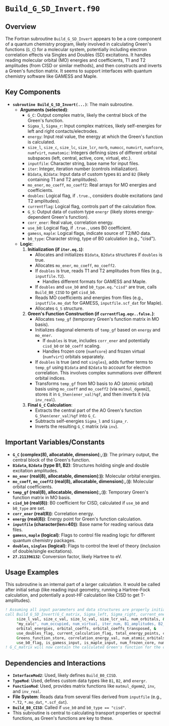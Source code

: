 # `Build_G_SD_Invert.f90`

## Overview

The Fortran subroutine `Build_G_SD_Invert` appears to be a core component of a quantum chemistry program, likely involved in calculating Green's functions (`G_C`) for a molecular system, potentially including electron correlation effects via Singles and Doubles (SD) excitations. It handles reading molecular orbital (MO) energies and coefficients, T1 and T2 amplitudes (from CISD or similar methods), and then constructs and inverts a Green's function matrix. It seems to support interfaces with quantum chemistry software like GAMESS and Maple.

## Key Components

- **`subroutine Build_G_SD_Invert(...)`**: The main subroutine.
    - **Arguments (selected)**:
        - `G_C`: Output complex matrix, likely the central block of the Green's function.
        - `Sigma_l`, `Sigma_r`: Input complex matrices, likely self-energies for left and right contacts/electrodes.
        - `energy`: Input real value, the energy at which the Green's function is calculated.
        - `size_l`, `size_c`, `size_lc`, `size_lcr`, `norb`, `numocc`, `numvirt`, `numfcore`, `numfvirt`, `numatomic`: Integers defining sizes of different orbital subspaces (left, central, active, core, virtual, etc.).
        - `inputfile`: Character string, base name for input files.
        - `iter`: Integer, iteration number (controls initialization).
        - `B1data`, `B2data`: Input data of custom types `B1` and `B2` (likely containing T1 and T2 amplitudes).
        - `mo_ener`, `mo_coeff`, `mo_coeff2`: Real arrays for MO energies and coefficients.
        - `doubles`: Logical flag, if `.true.`, considers double excitations (and T2 amplitudes).
        - `currentflag`: Logical flag, controls part of the calculation flow.
        - `G_S`: Output data of custom type `energr` (likely stores energy-dependent Green's function).
        - `corr_ener`: Real value, correlation energy.
        - `use_b0`: Logical flag, if `.true.`, uses B0 coefficient.
        - `gamess`, `maple`: Logical flags, indicate source of T2/MO data.
        - `b0_type`: Character string, type of B0 calculation (e.g., "cisd").
    - **Logic**:
        1.  **Initialization (if `iter.eq.1`)**:
            *   Allocates and initializes `B1data`, `B2data` structures if `doubles` is true.
            *   Allocates `mo_ener`, `mo_coeff`, `mo_coeff2`.
            *   If `doubles` is true, reads T1 and T2 amplitudes from files (e.g., `inputfile.T2`).
                *   Handles different formats for GAMESS and Maple.
            *   If `doubles` and `use_b0` and `b0_type.eq."cisd"` are true, calls `Build_B0_CISD` to get `cisd_b0`.
            *   Reads MO coefficients and energies from files (e.g., `inputfile.mo_dat` for GAMESS, `inputfile.scf_dat` for Maple).
            *   Allocates `G_S` structure.
        2.  **Green's Function Construction (if `currentflag.eqv..false.`)**:
            *   Allocates `temp_gf` (temporary Green's function matrix in MO basis).
            *   Initializes diagonal elements of `temp_gf` based on `energy` and `mo_ener`.
                *   If `doubles` is true, includes `corr_ener` and potentially `cisd_b0` or `b0_coeff` scaling.
                *   Handles frozen core (`numfcore`) and frozen virtual (`numfvirt`) orbitals separately.
            *   If `doubles` is true (and not `singles`), adds further terms to `temp_gf` using `B1data` and `B2data` to account for electron correlation. This involves complex summations over different orbital indices.
            *   Transforms `temp_gf` from MO basis to AO (atomic orbital) basis using `mo_coeff` and `mo_coeff2` (via `matmul_dgemm2`), stores it in `G_S%en(ener_val)%gf`, and then inverts it (via `inv_real`).
        3.  **Final `G_C` Calculation**:
            *   Extracts the central part of the AO Green's function `G_S%en(ener_val)%gf` into `G_C`.
            *   Subtracts self-energies `Sigma_l` and `Sigma_r`.
            *   Inverts the resulting `G_C` matrix (via `inv`).

## Important Variables/Constants

- **`G_C` (complex(8), allocatable, dimension(:,:))**: The primary output, the central block of the Green's function.
- **`B1data`, `B2data` (type B1, B2)**: Structures holding single and double excitation amplitudes.
- **`mo_ener` (real(8), allocatable, dimension(:))**: Molecular orbital energies.
- **`mo_coeff`, `mo_coeff2` (real(8), allocatable, dimension(:,:))**: Molecular orbital coefficients.
- **`temp_gf` (real(8), allocatable, dimension(:,:))**: Temporary Green's function matrix in MO basis.
- **`cisd_b0` (real(8))**: B0 coefficient for CISD, calculated if `use_b0` and `b0_type` are set.
- **`corr_ener` (real(8))**: Correlation energy.
- **`energy` (real(8))**: Energy point for Green's function calculation.
- **`inputfile` (character(len=40))**: Base name for reading various data files.
- **`gamess`, `maple` (logical)**: Flags to control file reading logic for different quantum chemistry packages.
- **`doubles`, `singles` (logical)**: Flags to control the level of theory (inclusion of double/single excitations).
- **`27.211396132`**: Conversion factor, likely Hartree to eV.

## Usage Examples

This subroutine is an internal part of a larger calculation. It would be called after initial setup (like reading input geometry, running a Hartree-Fock calculation, and potentially a post-HF calculation like CISD to get T-amplitudes).

```fortran
! Assuming all input parameters and data structures are properly initialized
call Build_G_SD_Invert(G_C_matrix, Sigma_left, Sigma_right, current_energy, &
     size_l_val, size_c_val, size_lc_val, size_lcr_val, num_orbitals, &
     "my_calc", num_occupied, num_virtual, iter_num, B1_amplitudes, B2_amplitudes, &
     orbital_energies, orbital_coeffs, orbital_coeffs_transposed, &
     use_doubles_flag, current_calculation_flag, total_energy_points, current_energy_index, &
     Greens_function_store, correlation_energy_val, num_atomic_orbitals, B0_coefficients_array, &
     use_b0_flag, is_gamess_input, is_maple_input, num_frozen_core, num_frozen_virtual, "cisd")
! G_C_matrix will now contain the calculated Green's function for the central region
```

## Dependencies and Interactions

- **`InterfaceMod2`**: Used, likely defines `Build_B0_CISD`.
- **`TypeMod`**: Used, defines custom data types like `B1`, `B2`, and `energr`.
- **`FunctionMod`**: Used, provides matrix functions like `matmul_dgemm2`, `inv`, and `inv_real`.
- **File System**: Reads data from several files derived from `inputfile` (e.g., `*.T2`, `*.mo_dat`, `*.scf_dat`).
- **`Build_B0_CISD`**: Called if `use_b0` and `b0_type == "cisd"`.
- This subroutine is central to calculating transport properties or spectral functions, as Green's functions are key to these.
```
